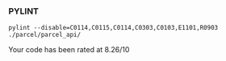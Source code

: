 ### PYLINT
```pylint --disable=C0114,C0115,C0114,C0303,C0103,E1101,R0903 ./parcel/parcel_api/ ```

Your code has been rated at 8.26/10